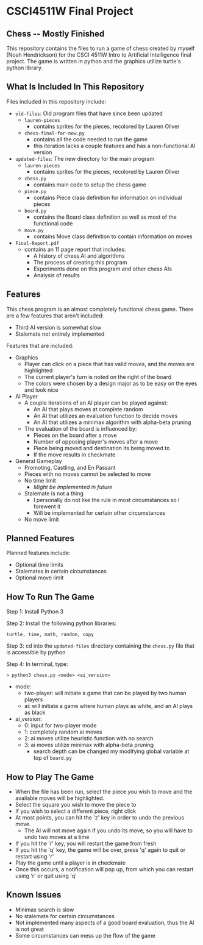# CSCI4511W Final Project

## Chess -- Mostly Finished

This repository contains the files to run a game of chess created by myself (Noah Hendrickson) for the CSCI 4511W Intro to Artificial Intelligence final project. The game is written in python and the graphics utilize turtle's python library. 

## What Is Included In This Repository

Files included in this repository include:

- `old-files`: Old program files that have since been updated
  - `lauren-pieces`
    - contains sprites for the pieces, recolored by Lauren Oliver
  - `chess-final-for-now.py`
    - contains all the code needed to run the game
    - this iteration lacks a couple features and has a non-functional AI version
- `updated-files`: The new directory for the main program
  - `lauren-pieces`
    - contains sprites for the pieces, recolored by Lauren Oliver
  - `chess.py`
    - contains main code to setup the chess game
  - `piece.py`
    - contains Piece class definition for information on individual pieces
  - `board.py`
    - contains the Board class definition as well as most of the functional code
  - `move.py`
    - contains Move class definition to contain information on moves
- `Final-Report.pdf`
  - contains an 11 page report that includes:
    - A history of chess AI and algorithms
    - The process of creating this program
    - Experiments done on this program and other chess AIs
    - Analysis of results

## Features

This chess program is an almost completely functional chess game. There are a few features that aren't included:

- Third AI version is somewhat slow
- Stalemate not entirely implemented

Features that are included:

- Graphics
  - Player can click on a piece that has valid moves, and the moves are highlighted
  - The current player's turn is noted on the right of the board
  - The colors were chosen by a design major as to be easy on the eyes and look nice
- AI Player
  - A couple iterations of an AI player can be played against:
    - An AI that plays moves at complete random
    - An AI that utilizes an evaluation function to decide moves
    - An AI that utilizes a minimax algorithm with alpha-beta pruning
  - The evaluation of the board is influenced by:
    - Pieces on the board after a move
    - Number of opposing player's moves after a move
    - Piece being moved and destination its being moved to
    - If the move results in checkmate
- General Gameplay
  - Promoting, Castling, and En Passant
  - Pieces with no moves cannot be selected to move
  - No time limit
    - *Might be implemented in future*
  - Stalemate is not a thing
    - I personally do not like the rule in most circumstances so I forewent it
    - Will be implemented for certain other circumstances
  - No move limit

## Planned Features

Planned features include:

- Optional time limits
- Stalemates in certain circumstances
- Optional move limit

## How To Run The Game

Step 1: Install Python 3

Step 2: Install the following python libraries:

`turtle, time, math, random, copy`

Step 3: cd into the `updated-files` directory containing the `chess.py` file that is accessible by python

Step 4: In terminal, type:

`> python3 chess.py <mode> <ai_version>`

- mode: 
  - two-player: will initiate a game that can be played by two human players
  - ai: will initiate a game where human plays as white, and an AI plays as black
- ai_version: 
  - 0: input for two-player mode
  - 1: completely random ai moves
  - 2: ai moves utilize heuristic function with no search
  - 3: ai moves utilize minimax with alpha-beta pruning
    - search depth can be changed my modifying global variable at top of `board.py`

## How to Play The Game

- When the file has been run, select the piece you wish to move and the available moves will be highlighted. 
- Select the square you wish to move the piece to
- If you wish to select a different piece, right click
- At most points, you can hit the 'z' key in order to undo the previous move. 
  - The AI will not move again if you undo its move, so you will have to undo two moves at a time
- If you hit the 'r' key, you will restart the game from fresh
- If you hit the 'q' key, the game will be over, press 'q' again to quit or restart using 'r'
- Play the game until a player is in checkmate
- Once this occurs, a notification will pop up, from which you can restart using 'r' or quit using 'q'

## Known Issues

- Minimax search is slow
- No stalemate for certain circumstances
- Not implemented many aspects of a good board evaluation, thus the AI is not great
- Some circumstances can mess up the flow of the game


